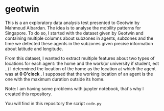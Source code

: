 # geotwin

This is a an exploratory data analysis test presented to Geotwin by Mahmoud Albardan. The idea is to analyse the mobility patterns for Singapore.
To do so, I started with the dataset given by Geotwin and containing multiple columns about subzones in agents, subzones and the time we detected  these agents in the subzones given precise information about latitude and longitude.

From this dataset, I wanted to extract multiple features about two types of locations for each agent: the home and the work(or university if student, ect ..)
I determined the location of the home as the location at which the agent was at **0 O'clock** . I supposed that the working location of an agent is the one with the maximum duration outside its home.

Note: I am having some problems with jupyter notebook, that's why I created this repository.

You will find in this repository the script `code.py` 
